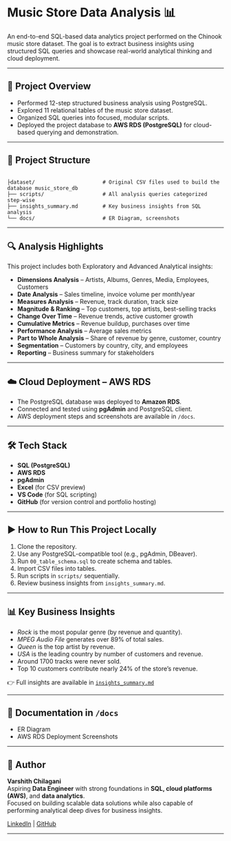 # Music Store Data Analysis 📊

An end-to-end SQL-based data analytics project performed on the Chinook music store dataset. The goal is to extract business insights using structured SQL queries and showcase real-world analytical thinking and cloud deployment.

---

## 🚀 Project Overview

- Performed 12-step structured business analysis using PostgreSQL.
- Explored 11 relational tables of the music store dataset.
- Organized SQL queries into focused, modular scripts.
- Deployed the project database to **AWS RDS (PostgreSQL)** for cloud-based querying and demonstration.

---

## 📁 Project Structure

```

├dataset/                      # Original CSV files used to build the database music_store_db
├── scripts/                   # All analysis queries categorized step-wise
├── insights_summary.md        # Key business insights from SQL analysis
└── docs/                      # ER Diagram, screenshots

```
---

## 🔍 Analysis Highlights

This project includes both Exploratory and Advanced Analytical insights:

- **Dimensions Analysis** – Artists, Albums, Genres, Media, Employees, Customers
- **Date Analysis** – Sales timeline, invoice volume per month/year
- **Measures Analysis** – Revenue, track duration, track size
- **Magnitude & Ranking** – Top customers, top artists, best-selling tracks
- **Change Over Time** – Revenue trends, active customer growth
- **Cumulative Metrics** – Revenue buildup, purchases over time
- **Performance Analysis** – Average sales metrics
- **Part to Whole Analysis** – Share of revenue by genre, customer, country
- **Segmentation** – Customers by country, city, and employees
- **Reporting** – Business summary for stakeholders

---

## ☁️ Cloud Deployment – AWS RDS

- The PostgreSQL database was deployed to **Amazon RDS**.
- Connected and tested using **pgAdmin** and PostgreSQL client.
- AWS deployment steps and screenshots are available in `/docs`.

---

## 🛠️ Tech Stack

- **SQL (PostgreSQL)**
- **AWS RDS**
- **pgAdmin**
- **Excel** (for CSV preview)
- **VS Code** (for SQL scripting)
- **GitHub** (for version control and portfolio hosting)

---

## ▶️ How to Run This Project Locally

1. Clone the repository.
2. Use any PostgreSQL-compatible tool (e.g., pgAdmin, DBeaver).
3. Run `00_table_schema.sql` to create schema and tables.
4. Import CSV files into tables.
5. Run scripts in `scripts/` sequentially.
6. Review business insights from `insights_summary.md`.

---

## 📊 Key Business Insights

- *Rock* is the most popular genre (by revenue and quantity).
- *MPEG Audio File* generates over 89% of total sales.
- *Queen* is the top artist by revenue.
- *USA* is the leading country by number of customers and revenue.
- Around 1700 tracks were never sold.
- Top 10 customers contribute nearly 24% of the store’s revenue.

👉 Full insights are available in [`insights_summary.md`](./insights_summary.md)

---

## 📄 Documentation in `/docs`

- ER Diagram
- AWS RDS Deployment Screenshots

---

## 👤 Author

**Varshith Chilagani**  
Aspiring **Data Engineer** with strong foundations in **SQL, cloud platforms (AWS)**, and **data analytics**.  
Focused on building scalable data solutions while also capable of performing analytical deep dives for business insights.

[LinkedIn](https://www.linkedin.com/in/varshith-chilagani) | [GitHub](https://github.com/varshithchilagani)

---



